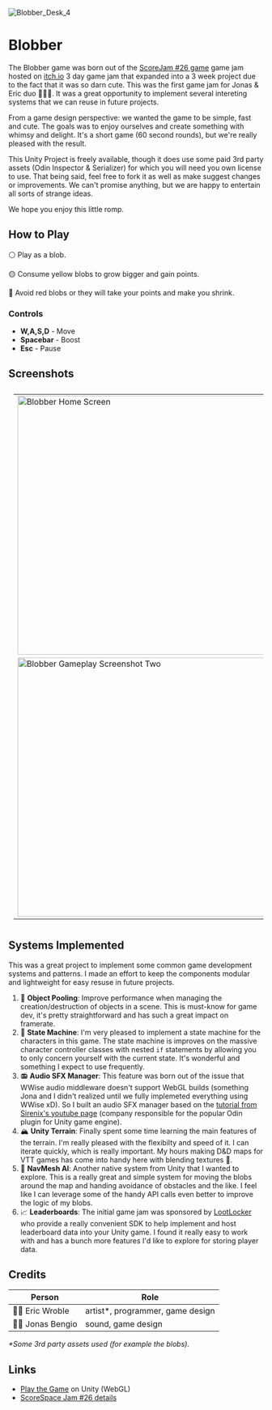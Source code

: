 ![Blobber_Desk_4](https://github.com/Smaths/ScoreSpaceJam26/assets/13316137/626cb5ae-0104-4400-8c47-aa86c07dcaf0)

# Blobber
The Blobber game was born out of the [ScoreJam #26 game](https://itch.io/jam/scorejam26) game jam hosted on [itch.io](https://itch.io/) 3 day game jam that expanded into a 3 week project due to the fact that it was so darn cute. This was the first game jam for Jonas & Eric duo 🤜💥🤛. It was a great opportunity to implement several intereting systems that we can reuse in future projects. 

From a game design perspective: we wanted the game to be simple, fast and cute. The goals was to enjoy ourselves and create something with whimsy and delight. It's a short game (60 second rounds), but we're really pleased with the result.

This Unity Project is freely available, though it does use some paid 3rd party assets (Odin Inspector & Serializer) for which you will need you own license to use. That being said, feel free to fork it as well as make suggest changes or improvements. We can't promise anything, but we are happy to entertain all sorts of strange ideas. 

We hope you enjoy this little romp. 

## How to Play 
⚪️ Play as a blob. 

🟡 Consume yellow blobs to grow bigger and gain points. 

🔴 Avoid red blobs or they will take your points and make you shrink. 

### Controls
- **W,A,S,D** - Move
- **Spacebar** - Boost
- **Esc** - Pause

## Screenshots

<table style="padding:10px">
  <tr>
    <td><img src="https://github.com/Smaths/ScoreSpaceJam26/assets/13316137/5b06535e-c883-44a6-a223-0a3aca838b62" alt="Blobber Home Screen" width = 512px></td>
    <td><img src="https://github.com/Smaths/ScoreSpaceJam26/assets/13316137/dc0a3a2c-e451-4802-94fd-16a34df7e93c" alt="Blobber Gameplay Screenshot One" width = 512px></td>
  </tr>
  <tr>
    <td><img src="https://github.com/Smaths/ScoreSpaceJam26/assets/13316137/f26d5df6-4567-4b82-a8ae-fbf34e61f825" alt="Blobber Gameplay Screenshot Two" width = 512px></td>
    <td><img src="https://github.com/Smaths/ScoreSpaceJam26/assets/13316137/1cc8f6da-9572-42dd-af35-c91ccc8817e3" alt="Blobber Gameplay Screenshot Three" width = 512px></td>
  </tr>
</table>

## Systems Implemented
This was a great project to implement some common game development systems and patterns. I made an effort to keep the components modular and lightweight for easy resuse in future projects. 
1. 🤿 **Object Pooling**: Improve performance when managing the creation/destruction of objects in a scene. This is must-know for game dev, it's pretty straightforward and has such a great impact on framerate.
2. 🤖 **State Machine**: I'm very pleased to implement a state machine for the characters in this game. The state machine is improves on the massive character controller classes with nested `if` statements by allowing you to only concern yourself with the current state. It's wonderful and something I expect to use frequently.
3. 📻 **Audio SFX Manager**: This feature was born out of the issue that WWise audio middleware doesn't support WebGL builds (something Jona and I didn't realized until we fully implemeted everything using WWise xD). So I built an audio SFX manager based on the [tutorial from Sirenix's youtube page](https://www.youtube.com/watch?v=bJ3Bu9kpZAA) (company responsible for the popular Odin plugin for Unity game engine).
4. 🏔 **Unity Terrain**: Finally spent some time learning the main features of the terrain. I'm really pleased with the flexibilty and speed of it. I can iterate quickly, which is really important. My hours making D&D maps for VTT games has come into handy here with blending textures 🦄.
5. 🧭 **NavMesh AI**: Another native system from Unity that I wanted to explore. This is a really great and simple system for moving the blobs around the map and handing avoidance of obstacles and the like. I feel like I can leverage some of the handy API calls even better to improve the logic of my blobs.
6. 📈 **Leaderboards**: The initial game jam was sponsored by [LootLocker](https://lootlocker.com/) who provide a really convenient SDK to help implement and host leaderboard data into your Unity game. I found it really easy to work with and has a bunch more features I'd like to explore for storing player data. 

## Credits
| Person | Role| 
| --- | --- | 
| 🧙‍♂️ Eric Wroble | artist*, programmer, game design |
| 👨‍🚀 Jonas Bengio | sound, game design | 

_*Some 3rd party assets used (for example the blobs)._

## Links
- [Play the Game](https://play.unity.com/mg/other/webgl-builds-356030) on Unity (WebGL)
- [ScoreSpace Jam #26 details](https://itch.io/jam/scorejam26)

